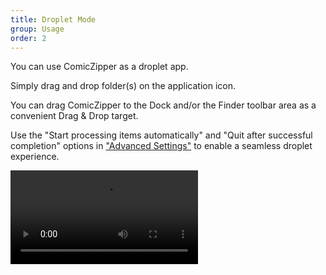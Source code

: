 ```yaml
---
title: Droplet Mode
group: Usage
order: 2
---
```


You can use ComicZipper as a droplet app. 

Simply drag and drop folder(s) on the application icon. 

You can drag ComicZipper to the Dock and/or the Finder toolbar area as a convenient Drag & Drop target.

Use the "Start processing items automatically" and "Quit after successful completion" options in ["Advanced Settings"](settings-advanced.html) to enable a seamless droplet experience.

<video src="seamless-droplet.mov" AUTOPLAY="TRUE" LOOP="TRUE">
   Your browser does not support the HTML5 video element</video>
